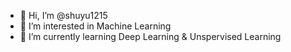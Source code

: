 - 👋 Hi, I’m @shuyu1215
- 👀 I’m interested in Machine Learning
- 🌱 I’m currently learning Deep Learning & Unspervised Learning

<!---
shuyu1215/shuyu1215 is a ✨ special ✨ repository because its `README.md` (this file) appears on your GitHub profile.
You can click the Preview link to take a look at your changes.
--->
